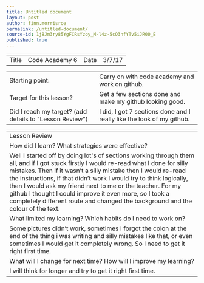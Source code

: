 ```yaml
---
title: Untitled document
layout: post
author: finn.morrisroe
permalink: /untitled-document/
source-id: 1j8Jm3ry85YgFCRsYzoy_M-l4z-5cO3nfYTv5iJR00_E
published: true
---
```

<table>
  <tr>
    <td>Title</td>
    <td>Code Academy 6</td>
    <td>Date</td>
    <td>3/7/17</td>
  </tr>
</table>


<table>
  <tr>
    <td>Starting point:</td>
    <td>Carry on with code academy and work on github.</td>
  </tr>
  <tr>
    <td>Target for this lesson?</td>
    <td>Get a few sections done and make my github looking good.</td>
  </tr>
  <tr>
    <td>Did I reach my target? 
(add details to "Lesson Review")</td>
    <td>I did, I got 7 sections done and I really like the look of my github.</td>
  </tr>
</table>


<table>
  <tr>
    <td>Lesson Review</td>
  </tr>
  <tr>
    <td>How did I learn? What strategies were effective? </td>
  </tr>
  <tr>
    <td>Well I started off by doing lot's of sections working through them all, and if I got stuck firstly I would re-read what I done for silly mistakes. Then if it wasn’t a silly mistake then I would re-read the instructions, if that didn’t work I would try to think logically, then I would ask my friend next to me or the teacher. For my github I thought I could improve it even more, so I took a completely different route and changed the background and the colour of the text.</td>
  </tr>
  <tr>
    <td>What limited my learning? Which habits do I need to work on? </td>
  </tr>
  <tr>
    <td>Some pictures didn’t work, sometimes I forgot the colon at the end of the thing i was writing and silly mistakes like that, or even sometimes I would get it completely wrong. So I need to get it right first time. </td>
  </tr>
  <tr>
    <td>What will I change for next time? How will I improve my learning?</td>
  </tr>
  <tr>
    <td>I will think for longer and try to get it right first time.</td>
  </tr>
</table>


